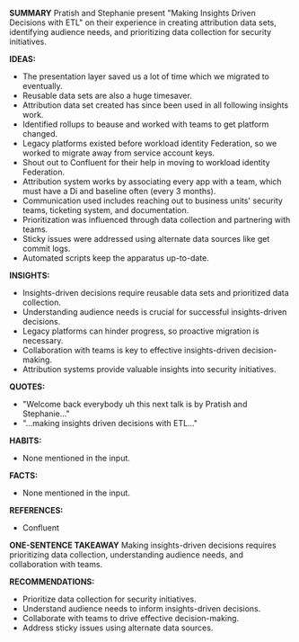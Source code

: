 **SUMMARY**
Pratish and Stephanie present "Making Insights Driven Decisions with ETL" on their experience in creating attribution data sets, identifying audience needs, and prioritizing data collection for security initiatives.

**IDEAS:**
* The presentation layer saved us a lot of time which we migrated to eventually.
* Reusable data sets are also a huge timesaver.
* Attribution data set created has since been used in all following insights work.
* Identified rollups to beause and worked with teams to get platform changed.
* Legacy platforms existed before workload identity Federation, so we worked to migrate away from service account keys.
* Shout out to Confluent for their help in moving to workload identity Federation.
* Attribution system works by associating every app with a team, which must have a Di and baseline often (every 3 months).
* Communication used includes reaching out to business units' security teams, ticketing system, and documentation.
* Prioritization was influenced through data collection and partnering with teams.
* Sticky issues were addressed using alternate data sources like get commit logs.
* Automated scripts keep the apparatus up-to-date.

**INSIGHTS:**
* Insights-driven decisions require reusable data sets and prioritized data collection.
* Understanding audience needs is crucial for successful insights-driven decisions.
* Legacy platforms can hinder progress, so proactive migration is necessary.
* Collaboration with teams is key to effective insights-driven decision-making.
* Attribution systems provide valuable insights into security initiatives.

**QUOTES:**
* "Welcome back everybody uh this next talk is by Pratish and Stephanie..."
* "...making insights driven decisions with ETL..."

**HABITS:**
* None mentioned in the input.

**FACTS:**
* None mentioned in the input.

**REFERENCES:**
* Confluent

**ONE-SENTENCE TAKEAWAY**
Making insights-driven decisions requires prioritizing data collection, understanding audience needs, and collaboration with teams.

**RECOMMENDATIONS:**
* Prioritize data collection for security initiatives.
* Understand audience needs to inform insights-driven decisions.
* Collaborate with teams to drive effective decision-making.
* Address sticky issues using alternate data sources.

